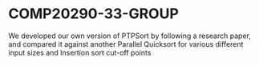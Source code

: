 # COMP20290-33-GROUP
We developed our own version of PTPSort by following a research paper, and compared it against another Parallel Quicksort for various different input sizes and Insertion sort cut-off points
